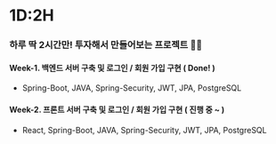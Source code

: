 # 1D:2H

### 하루 딱 2시간만! 투자해서 만들어보는 프로젝트 🤘😎

#### Week-1. 백엔드 서버 구축 및 로그인 / 회원 가입 구현 ( Done! )

- Spring-Boot, JAVA, Spring-Security, JWT, JPA, PostgreSQL

#### Week-2. 프론트 서버 구축 및 로그인 / 회원 가입 구현 ( 진행 중 ~ )

- React, Spring-Boot, JAVA, Spring-Security, JWT, JPA, PostgreSQL
